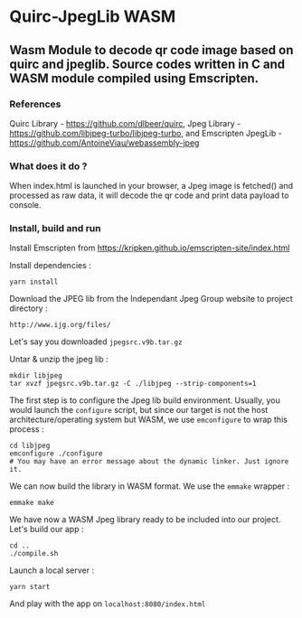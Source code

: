 # Quirc-JpegLib WASM
## Wasm Module to decode qr code image based on quirc and jpeglib. Source codes written in C and WASM module compiled using Emscripten.

### References
Quirc Library - https://github.com/dlbeer/quirc,
Jpeg Library - https://github.com/libjpeg-turbo/libjpeg-turbo, and 
Emscripten JpegLib - https://github.com/AntoineViau/webassembly-jpeg

### What does it do ? 
When index.html is launched in your browser, a Jpeg image is fetched() and processed as raw data,
 it will decode the qr code and print data payload to console.

### Install, build and run
Install Emscripten from https://kripken.github.io/emscripten-site/index.html  

Install dependencies : 

    yarn install 

Download the JPEG lib from the Independant Jpeg Group website to project directory :

    http://www.ijg.org/files/

Let's say you downloaded `jpegsrc.v9b.tar.gz`

Untar & unzip the jpeg lib : 

    mkdir libjpeg
    tar xvzf jpegsrc.v9b.tar.gz -C ./libjpeg --strip-components=1

The first step is to configure the Jpeg lib build environment. Usually, you would launch the `configure` script, but since our target is not the host architecture/operating system but WASM, we use `emconfigure` to wrap this process : 

    cd libjpeg
    emconfigure ./configure
    # You may have an error message about the dynamic linker. Just ignore it.

We can now build the library in WASM format. We use the `emmake` wrapper : 
    
    emmake make

We have now a WASM Jpeg library ready to be included into our project.  
Let's build our app :

    cd ..
    ./compile.sh

Launch a local server : 

    yarn start

And play with the app on `localhost:8080/index.html`

